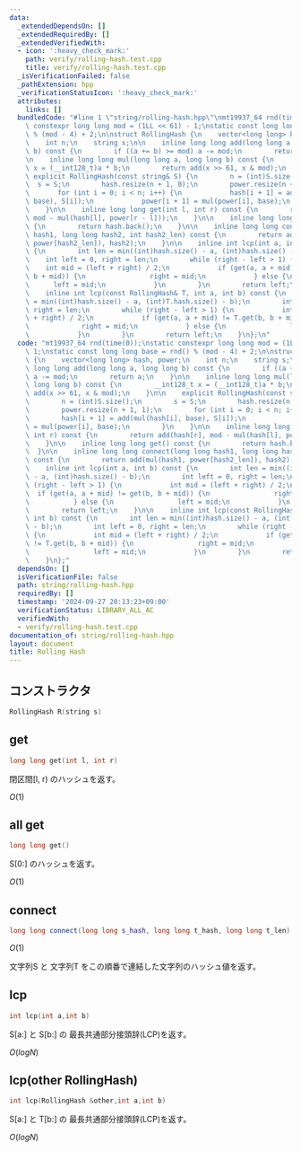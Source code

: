 ```yaml
---
data:
  _extendedDependsOn: []
  _extendedRequiredBy: []
  _extendedVerifiedWith:
  - icon: ':heavy_check_mark:'
    path: verify/rolling-hash.test.cpp
    title: verify/rolling-hash.test.cpp
  _isVerificationFailed: false
  _pathExtension: hpp
  _verificationStatusIcon: ':heavy_check_mark:'
  attributes:
    links: []
  bundledCode: "#line 1 \"string/rolling-hash.hpp\"\nmt19937_64 rnd(time(0));\nstatic\
    \ constexpr long long mod = (1LL << 61) - 1;\nstatic const long long base = rnd()\
    \ % (mod - 4) + 2;\n\nstruct RollingHash {\n    vector<long long> hash, power;\n\
    \    int n;\n    string s;\n\n    inline long long add(long long a, long long\
    \ b) const {\n        if ((a += b) >= mod) a -= mod;\n        return a;\n    }\n\
    \n    inline long long mul(long long a, long long b) const {\n        __int128_t\
    \ x = (__int128_t)a * b;\n        return add(x >> 61, x & mod);\n    }\n\n   \
    \ explicit RollingHash(const string& S) {\n        n = (int)S.size();\n      \
    \  s = S;\n        hash.resize(n + 1, 0);\n        power.resize(n + 1, 1);\n \
    \       for (int i = 0; i < n; i++) {\n            hash[i + 1] = add(mul(hash[i],\
    \ base), S[i]);\n            power[i + 1] = mul(power[i], base);\n        }\n\
    \    }\n\n    inline long long get(int l, int r) const {\n        return add(hash[r],\
    \ mod - mul(hash[l], power[r - l]));\n    }\n\n    inline long long get() const\
    \ {\n        return hash.back();\n    }\n\n    inline long long connect(long long\
    \ hash1, long long hash2, int hash2_len) const {\n        return add(mul(hash1,\
    \ power[hash2_len]), hash2);\n    }\n\n    inline int lcp(int a, int b) const\
    \ {\n        int len = min((int)hash.size() - a, (int)hash.size() - b);\n    \
    \    int left = 0, right = len;\n        while (right - left > 1) {\n        \
    \    int mid = (left + right) / 2;\n            if (get(a, a + mid) != get(b,\
    \ b + mid)) {\n                right = mid;\n            } else {\n          \
    \      left = mid;\n            }\n        }\n        return left;\n    }\n\n\
    \    inline int lcp(const RollingHash& T, int a, int b) const {\n        int len\
    \ = min((int)hash.size() - a, (int)T.hash.size() - b);\n        int left = 0,\
    \ right = len;\n        while (right - left > 1) {\n            int mid = (left\
    \ + right) / 2;\n            if (get(a, a + mid) != T.get(b, b + mid)) {\n   \
    \             right = mid;\n            } else {\n                left = mid;\n\
    \            }\n        }\n        return left;\n    }\n};\n"
  code: "mt19937_64 rnd(time(0));\nstatic constexpr long long mod = (1LL << 61) -\
    \ 1;\nstatic const long long base = rnd() % (mod - 4) + 2;\n\nstruct RollingHash\
    \ {\n    vector<long long> hash, power;\n    int n;\n    string s;\n\n    inline\
    \ long long add(long long a, long long b) const {\n        if ((a += b) >= mod)\
    \ a -= mod;\n        return a;\n    }\n\n    inline long long mul(long long a,\
    \ long long b) const {\n        __int128_t x = (__int128_t)a * b;\n        return\
    \ add(x >> 61, x & mod);\n    }\n\n    explicit RollingHash(const string& S) {\n\
    \        n = (int)S.size();\n        s = S;\n        hash.resize(n + 1, 0);\n\
    \        power.resize(n + 1, 1);\n        for (int i = 0; i < n; i++) {\n    \
    \        hash[i + 1] = add(mul(hash[i], base), S[i]);\n            power[i + 1]\
    \ = mul(power[i], base);\n        }\n    }\n\n    inline long long get(int l,\
    \ int r) const {\n        return add(hash[r], mod - mul(hash[l], power[r - l]));\n\
    \    }\n\n    inline long long get() const {\n        return hash.back();\n  \
    \  }\n\n    inline long long connect(long long hash1, long long hash2, int hash2_len)\
    \ const {\n        return add(mul(hash1, power[hash2_len]), hash2);\n    }\n\n\
    \    inline int lcp(int a, int b) const {\n        int len = min((int)hash.size()\
    \ - a, (int)hash.size() - b);\n        int left = 0, right = len;\n        while\
    \ (right - left > 1) {\n            int mid = (left + right) / 2;\n          \
    \  if (get(a, a + mid) != get(b, b + mid)) {\n                right = mid;\n \
    \           } else {\n                left = mid;\n            }\n        }\n\
    \        return left;\n    }\n\n    inline int lcp(const RollingHash& T, int a,\
    \ int b) const {\n        int len = min((int)hash.size() - a, (int)T.hash.size()\
    \ - b);\n        int left = 0, right = len;\n        while (right - left > 1)\
    \ {\n            int mid = (left + right) / 2;\n            if (get(a, a + mid)\
    \ != T.get(b, b + mid)) {\n                right = mid;\n            } else {\n\
    \                left = mid;\n            }\n        }\n        return left;\n\
    \    }\n};"
  dependsOn: []
  isVerificationFile: false
  path: string/rolling-hash.hpp
  requiredBy: []
  timestamp: '2024-09-27 20:13:23+09:00'
  verificationStatus: LIBRARY_ALL_AC
  verifiedWith:
  - verify/rolling-hash.test.cpp
documentation_of: string/rolling-hash.hpp
layout: document
title: Rolling Hash
---
```


## コンストラクタ

```cpp
RollingHash R(string s)
```

## get

```cpp
long long get(int l, int r)
```

閉区間[l, r) のハッシュを返す。

$O(1)$

## all get

```cpp
long long get()
```

S[0:] のハッシュを返す。

$O(1)$

## connect

```cpp
long long connect(long long s_hash, long long t_hash, long long t_len)
```
$O(1)$

文字列S と 文字列T をこの順番で連結した文字列のハッシュ値を返す。

## lcp

```cpp
int lcp(int a,int b)
```

S[a:] と S[b:] の 最長共通部分接頭辞(LCP)を返す。

$O(logN)$

## lcp(other RollingHash)

```cpp
int lcp(RollingHash &other,int a,int b)
```

S[a:] と T[b:] の 最長共通部分接頭辞(LCP)を返す。

$O(logN)$
